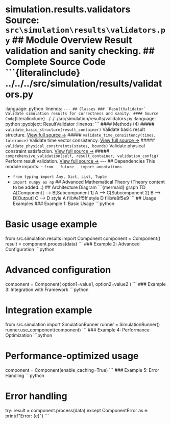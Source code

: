 # simulation.results.validators **Source:** `src\simulation\results\validators.py` ## Module Overview Result validation and sanity checking. ## Complete Source Code ```{literalinclude} ../../../src/simulation/results/validators.py
:language: python
:linenos:
``` --- ## Classes ### `ResultValidator` Validate simulation results for correctness and sanity. #### Source Code ```{literalinclude} ../../../src/simulation/results/validators.py
:language: python
:pyobject: ResultValidator
:linenos:
``` #### Methods (4) ##### `validate_basic_structure(result_container)` Validate basic result structure. [View full source →](#method-resultvalidator-validate_basic_structure) ##### `validate_time_consistency(times, tolerance)` Validate time vector consistency. [View full source →](#method-resultvalidator-validate_time_consistency) ##### `validate_physical_constraints(states, bounds)` Validate physical constraint satisfaction. [View full source →](#method-resultvalidator-validate_physical_constraints) ##### `comprehensive_validation(self, result_container, validation_config)` Perform result validation. [View full source →](#method-resultvalidator-comprehensive_validation) --- ## Dependencies This module imports: - `from __future__ import annotations`
- `from typing import Any, Dict, List, Tuple`
- `import numpy as np` ## Advanced Mathematical Theory (Theory content to be added...) ## Architecture Diagram \`\`\`{mermaid}
graph TD A[Component] --> B[Subcomponent 1] A --> C[Subcomponent 2] B --> D[Output] C --> D style A fill:#e1f5ff style D fill:#e8f5e9
\`\`\` ## Usage Examples ### Example 1: Basic Usage \`\`\`python
# Basic usage example
from src.simulation.results import Component component = Component()
result = component.process(data)
\`\`\` ### Example 2: Advanced Configuration \`\`\`python
# Advanced configuration
component = Component( option1=value1, option2=value2
)
\`\`\` ### Example 3: Integration with Framework \`\`\`python
# Integration example
from src.simulation import SimulationRunner runner = SimulationRunner()
runner.use_component(component)
\`\`\` ### Example 4: Performance Optimization \`\`\`python
# Performance-optimized usage
component = Component(enable_caching=True)
\`\`\` ### Example 5: Error Handling \`\`\`python
# Error handling
try: result = component.process(data)
except ComponentError as e: print(f"Error: {e}")
\`\`\` 